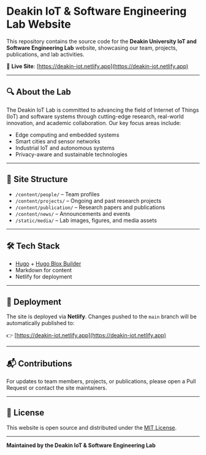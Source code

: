 
# Deakin IoT & Software Engineering Lab Website

This repository contains the source code for the **Deakin University IoT and Software Engineering Lab** website, showcasing our team, projects, publications, and lab activities.

🔗 **Live Site**: [https://deakin-iot.netlify.app](https://deakin-iot.netlify.app)

---

## 🔍 About the Lab

The Deakin IoT Lab is committed to advancing the field of Internet of Things (IoT) and software systems through cutting-edge research, real-world innovation, and academic collaboration. Our key focus areas include:

- Edge computing and embedded systems  
- Smart cities and sensor networks  
- Industrial IoT and autonomous systems  
- Privacy-aware and sustainable technologies

---

## 📁 Site Structure

- `/content/people/` – Team profiles
- `/content/projects/` – Ongoing and past research projects
- `/content/publication/` – Research papers and publications
- `/content/news/` – Announcements and events
- `/static/media/` – Lab images, figures, and media assets

---

## 🛠️ Tech Stack

- [Hugo](https://gohugo.io/) + [Hugo Blox Builder](https://hugoblox.com/)
- Markdown for content
- Netlify for deployment

---

## 🚀 Deployment

The site is deployed via **Netlify**. Changes pushed to the `main` branch will be automatically published to:

👉 [https://deakin-iot.netlify.app](https://deakin-iot.netlify.app)

---

## 📬 Contributions

For updates to team members, projects, or publications, please open a Pull Request or contact the site maintainers.

---

## 📄 License

This website is open source and distributed under the [MIT License](LICENSE).

---

**Maintained by the Deakin IoT & Software Engineering Lab**
